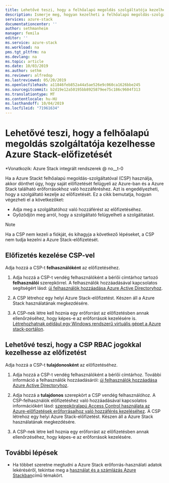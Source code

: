 ```yaml
---
title: Lehetővé teszi, hogy a felhőalapú megoldás szolgáltatója kezelhesse Azure Stack-előfizetését | Microsoft Docs
description: Ismerje meg, hogyan kezelheti a felhőalapú megoldás-szolgáltató (CSP) a Azure Stack-előfizetését.
services: azure-stack
documentationcenter: ''
author: sethmanheim
manager: femila
editor: ''
ms.service: azure-stack
ms.workload: na
pms.tgt_pltfrm: na
ms.devlang: na
ms.topic: article
ms.date: 10/03/2019
ms.author: sethm
ms.reviewer: alfredop
ms.lastreviewed: 05/20/2019
ms.openlocfilehash: a11846feb852a44a5ae526e9c060ca1626bbe245
ms.sourcegitcommit: b2d19e12a50195bb8925879ee75c186c9604f313
ms.translationtype: MT
ms.contentlocale: hu-HU
ms.lasthandoff: 10/04/2019
ms.locfileid: "71961634"
---
```

# <a name="let-your-cloud-solution-provider-manage-your-azure-stack-subscription"></a>Lehetővé teszi, hogy a felhőalapú megoldás szolgáltatója kezelhesse Azure Stack-előfizetését

*Vonatkozik: Azure Stack integrált rendszerek @ no__t-0

Ha a Azure Stackt felhőalapú megoldás-szolgáltatóval (CSP) használja, akkor dönthet úgy, hogy saját előfizetését felügyeli az Azure-ban és a Azure Stack található erőforrásokhoz való hozzáféréshez. Azt is engedélyezheti, hogy a szolgáltató kezelje az előfizetését. Ez a cikk bemutatja, hogyan végezheti el a következőket:

* Adja meg a szolgáltatóhoz való hozzáférést az előfizetéséhez.
* Győződjön meg arról, hogy a szolgáltató felügyelheti a szolgáltatást.

> [!NOTE]
> Ha a CSP nem kezeli a fiókját, és kihagyja a következő lépéseket, a CSP nem tudja kezelni a Azure Stack-előfizetését.

## <a name="manage-your-subscription-with-a-csp"></a>Előfizetés kezelése CSP-vel

Adja hozzá a CSP-t **felhasználóként** az előfizetéséhez.

1. Adja hozzá a CSP-t vendég felhasználóként a bérlői címtárhoz tartozó **felhasználói** szerepkörrel. A felhasználók hozzáadásával kapcsolatos segítségért lásd: [új felhasználók hozzáadása Azure Active Directoryhoz](/azure/active-directory/add-users-azure-active-directory).

2. A CSP létrehoz egy helyi Azure Stack-előfizetést. Készen áll a Azure Stack használatának megkezdésére.

3. A CSP-nek létre kell hoznia egy erőforrást az előfizetésben annak ellenőrzéséhez, hogy képes-e az erőforrások kezelésére is. [Létrehozhatnak például egy Windows rendszerű virtuális gépet a Azure stack-portálon](azure-stack-quick-windows-portal.md).

## <a name="let-the-csp-manage-your-subscription-using-rbac-rights"></a>Lehetővé teszi, hogy a CSP RBAC jogokkal kezelhesse az előfizetést

Adja hozzá a CSP-t **tulajdonosként** az előfizetéséhez.

1. Adja hozzá a CSP-t vendég felhasználóként a bérlői címtárhoz. További információ a felhasználók hozzáadásáról: [új felhasználók hozzáadása Azure Active Directoryhoz](/azure/active-directory/add-users-azure-active-directory).

2. Adja hozzá a **tulajdonos** szerepkört a CSP vendég felhasználóhoz. A CSP-felhasználók előfizetéshez való hozzáadásával kapcsolatos információkért lásd: [szerepköralapú Access Control használata az Azure-előfizetések erőforrásaihoz való hozzáférés kezeléséhez](/azure/role-based-access-control/role-assignments-portal). A CSP létrehoz egy helyi Azure Stack-előfizetést. Készen áll a Azure Stack használatának megkezdésére.
3. A CSP-nek létre kell hoznia egy erőforrást az előfizetésben annak ellenőrzéséhez, hogy képes-e az erőforrások kezelésére.

## <a name="next-steps"></a>További lépések

* Ha többet szeretne megtudni a Azure Stack erőforrás-használati adatok lekéréséről, tekintse meg a [használat és a számlázás Azure Stackban](../operator/azure-stack-billing-and-chargeback.md)című témakört.

